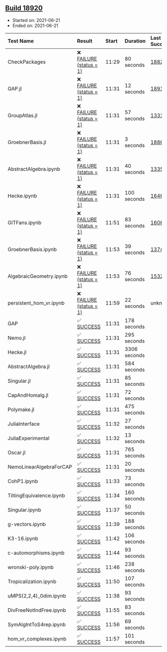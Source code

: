 ## [Build 18920](https://oscarci.mathematik.uni-kl.de/job/oscar/18920/)

* Started on: 2021-06-21
* Ended on: 2021-06-21

| Test Name    | Result | Start | Duration | Last Success | First Failure |
|:-------------|:-------|:------|:---------|:-------------|:--------------|
| CheckPackages | ❌ [FAILURE (status = 1)](https://oscarci.mathematik.uni-kl.de/job/oscar/18920/artifact/logs/build-18920/CheckPackages.log) | 11:29 | 80 seconds | [18822](https://oscarci.mathematik.uni-kl.de/job/oscar/18822/) | [18823](https://oscarci.mathematik.uni-kl.de/job/oscar/18823/) |
| GAP.jl | ❌ [FAILURE (status = 1)](https://oscarci.mathematik.uni-kl.de/job/oscar/18920/artifact/logs/build-18920/GAP.jl.log) | 11:31 | 12 seconds | [18919](https://oscarci.mathematik.uni-kl.de/job/oscar/18919/) | [18920](https://oscarci.mathematik.uni-kl.de/job/oscar/18920/) |
| GroupAtlas.jl | ❌ [FAILURE (status = 1)](https://oscarci.mathematik.uni-kl.de/job/oscar/18920/artifact/logs/build-18920/GroupAtlas.jl.log) | 11:31 | 57 seconds | [13311](https://oscarci.mathematik.uni-kl.de/job/oscar/13311/) | [13312](https://oscarci.mathematik.uni-kl.de/job/oscar/13312/) |
| GroebnerBasis.jl | ❌ [FAILURE (status = 1)](https://oscarci.mathematik.uni-kl.de/job/oscar/18920/artifact/logs/build-18920/GroebnerBasis.jl.log) | 11:31 | 3 seconds | [18864](https://oscarci.mathematik.uni-kl.de/job/oscar/18864/) | [18865](https://oscarci.mathematik.uni-kl.de/job/oscar/18865/) |
| AbstractAlgebra.ipynb | ❌ [FAILURE (status = 1)](https://oscarci.mathematik.uni-kl.de/job/oscar/18920/artifact/logs/build-18920/AbstractAlgebra.ipynb.log) | 11:31 | 40 seconds | [13355](https://oscarci.mathematik.uni-kl.de/job/oscar/13355/) | [13356](https://oscarci.mathematik.uni-kl.de/job/oscar/13356/) |
| Hecke.ipynb | ❌ [FAILURE (status = 1)](https://oscarci.mathematik.uni-kl.de/job/oscar/18920/artifact/logs/build-18920/Hecke.ipynb.log) | 11:31 | 100 seconds | [16463](https://oscarci.mathematik.uni-kl.de/job/oscar/16463/) | [16464](https://oscarci.mathematik.uni-kl.de/job/oscar/16464/) |
| GITFans.ipynb | ❌ [FAILURE (status = 1)](https://oscarci.mathematik.uni-kl.de/job/oscar/18920/artifact/logs/build-18920/GITFans.ipynb.log) | 11:51 | 83 seconds | [16068](https://oscarci.mathematik.uni-kl.de/job/oscar/16068/) | [16069](https://oscarci.mathematik.uni-kl.de/job/oscar/16069/) |
| GroebnerBasis.ipynb | ❌ [FAILURE (status = 1)](https://oscarci.mathematik.uni-kl.de/job/oscar/18920/artifact/logs/build-18920/GroebnerBasis.ipynb.log) | 11:53 | 39 seconds | [13748](https://oscarci.mathematik.uni-kl.de/job/oscar/13748/) | [13749](https://oscarci.mathematik.uni-kl.de/job/oscar/13749/) |
| AlgebraicGeometry.ipynb | ❌ [FAILURE (status = 1)](https://oscarci.mathematik.uni-kl.de/job/oscar/18920/artifact/logs/build-18920/AlgebraicGeometry.ipynb.log) | 11:53 | 76 seconds | [15322](https://oscarci.mathematik.uni-kl.de/job/oscar/15322/) | [15323](https://oscarci.mathematik.uni-kl.de/job/oscar/15323/) |
| persistent_hom_vr.ipynb | ❌ [FAILURE (status = 1)](https://oscarci.mathematik.uni-kl.de/job/oscar/18920/artifact/logs/build-18920/persistent_hom_vr.ipynb.log) | 11:59 | 22 seconds | unknown | unknown |
| GAP | ✅ [SUCCESS](https://oscarci.mathematik.uni-kl.de/job/oscar/18920/artifact/logs/build-18920/GAP.log) | 11:31 | 178 seconds |  |  |
| Nemo.jl | ✅ [SUCCESS](https://oscarci.mathematik.uni-kl.de/job/oscar/18920/artifact/logs/build-18920/Nemo.jl.log) | 11:31 | 295 seconds |  |  |
| Hecke.jl | ✅ [SUCCESS](https://oscarci.mathematik.uni-kl.de/job/oscar/18920/artifact/logs/build-18920/Hecke.jl.log) | 11:31 | 3306 seconds |  |  |
| AbstractAlgebra.jl | ✅ [SUCCESS](https://oscarci.mathematik.uni-kl.de/job/oscar/18920/artifact/logs/build-18920/AbstractAlgebra.jl.log) | 11:31 | 584 seconds |  |  |
| Singular.jl | ✅ [SUCCESS](https://oscarci.mathematik.uni-kl.de/job/oscar/18920/artifact/logs/build-18920/Singular.jl.log) | 11:31 | 85 seconds |  |  |
| CapAndHomalg.jl | ✅ [SUCCESS](https://oscarci.mathematik.uni-kl.de/job/oscar/18920/artifact/logs/build-18920/CapAndHomalg.jl.log) | 11:31 | 72 seconds |  |  |
| Polymake.jl | ✅ [SUCCESS](https://oscarci.mathematik.uni-kl.de/job/oscar/18920/artifact/logs/build-18920/Polymake.jl.log) | 11:31 | 475 seconds |  |  |
| JuliaInterface | ✅ [SUCCESS](https://oscarci.mathematik.uni-kl.de/job/oscar/18920/artifact/logs/build-18920/JuliaInterface.log) | 11:32 | 27 seconds |  |  |
| JuliaExperimental | ✅ [SUCCESS](https://oscarci.mathematik.uni-kl.de/job/oscar/18920/artifact/logs/build-18920/JuliaExperimental.log) | 11:32 | 13 seconds |  |  |
| Oscar.jl | ✅ [SUCCESS](https://oscarci.mathematik.uni-kl.de/job/oscar/18920/artifact/logs/build-18920/Oscar.jl.log) | 11:31 | 765 seconds |  |  |
| NemoLinearAlgebraForCAP | ✅ [SUCCESS](https://oscarci.mathematik.uni-kl.de/job/oscar/18920/artifact/logs/build-18920/NemoLinearAlgebraForCAP.log) | 11:31 | 20 seconds |  |  |
| CohP1.ipynb | ✅ [SUCCESS](https://oscarci.mathematik.uni-kl.de/job/oscar/18920/artifact/logs/build-18920/CohP1.ipynb.log) | 11:33 | 73 seconds |  |  |
| TiltingEquivalence.ipynb | ✅ [SUCCESS](https://oscarci.mathematik.uni-kl.de/job/oscar/18920/artifact/logs/build-18920/TiltingEquivalence.ipynb.log) | 11:34 | 160 seconds |  |  |
| Singular.ipynb | ✅ [SUCCESS](https://oscarci.mathematik.uni-kl.de/job/oscar/18920/artifact/logs/build-18920/Singular.ipynb.log) | 11:37 | 50 seconds |  |  |
| g-vectors.ipynb | ✅ [SUCCESS](https://oscarci.mathematik.uni-kl.de/job/oscar/18920/artifact/logs/build-18920/g-vectors.ipynb.log) | 11:39 | 188 seconds |  |  |
| K3-16.ipynb | ✅ [SUCCESS](https://oscarci.mathematik.uni-kl.de/job/oscar/18920/artifact/logs/build-18920/K3-16.ipynb.log) | 11:42 | 106 seconds |  |  |
| c-automorphisms.ipynb | ✅ [SUCCESS](https://oscarci.mathematik.uni-kl.de/job/oscar/18920/artifact/logs/build-18920/c-automorphisms.ipynb.log) | 11:44 | 93 seconds |  |  |
| wronski-poly.ipynb | ✅ [SUCCESS](https://oscarci.mathematik.uni-kl.de/job/oscar/18920/artifact/logs/build-18920/wronski-poly.ipynb.log) | 11:46 | 238 seconds |  |  |
| Tropicalization.ipynb | ✅ [SUCCESS](https://oscarci.mathematik.uni-kl.de/job/oscar/18920/artifact/logs/build-18920/Tropicalization.ipynb.log) | 11:50 | 107 seconds |  |  |
| uMPS(2,2,4)_0dim.ipynb | ✅ [SUCCESS](https://oscarci.mathematik.uni-kl.de/job/oscar/18920/artifact/logs/build-18920/uMPS-2-2-4-_0dim.ipynb.log) | 11:38 | 93 seconds |  |  |
| DivFreeNotIndFree.ipynb | ✅ [SUCCESS](https://oscarci.mathematik.uni-kl.de/job/oscar/18920/artifact/logs/build-18920/DivFreeNotIndFree.ipynb.log) | 11:55 | 83 seconds |  |  |
| SymAlgIntToS4rep.ipynb | ✅ [SUCCESS](https://oscarci.mathematik.uni-kl.de/job/oscar/18920/artifact/logs/build-18920/SymAlgIntToS4rep.ipynb.log) | 11:56 | 69 seconds |  |  |
| hom_vr_complexes.ipynb | ✅ [SUCCESS](https://oscarci.mathematik.uni-kl.de/job/oscar/18920/artifact/logs/build-18920/hom_vr_complexes.ipynb.log) | 11:57 | 101 seconds |  |  |

